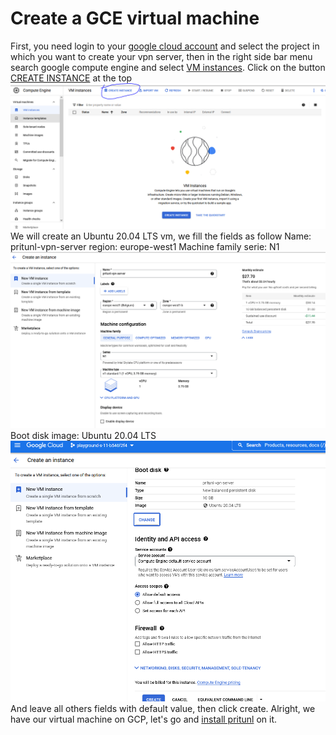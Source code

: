 # Create a GCE virtual machine
First, you need login to your [google cloud account](https://console.cloud.google.com) and select the project in which you want to create your vpn server, then in the right side bar menu search google compute engine and select [VM instances](https://console.cloud.google.com/compute/instances).
Click on the button [CREATE INSTANCE](https://console.cloud.google.com/compute/instancesAdd) at the top
![](images/gce-create-instance.PNG)
We will create an Ubuntu 20.04 LTS vm,
we fill the fields as follow
Name: pritunl-vpn-server
region: europe-west1
Machine family
serie: N1
![](images/pritunl-server-creation.PNG)
Boot disk
image: Ubuntu 20.04 LTS
![](images/pritunl-server-creation-1.PNG)
And leave all others fields with default value, then click create.
Alright, we have our virtual machine on GCP, let's go and [install pritunl](https://github.com/Donutson/VPN-SERVER-PRITUNL/02-install-pritunl) on it.
